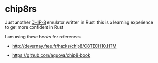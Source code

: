 # chip8rs

Just another [CHIP-8](https://en.wikipedia.org/wiki/CHIP-8) emulator written in Rust, this is a learning experience to get more confident in Rust

I am using these books for references

- http://devernay.free.fr/hacks/chip8/C8TECH10.HTM

- https://github.com/aquova/chip8-book
